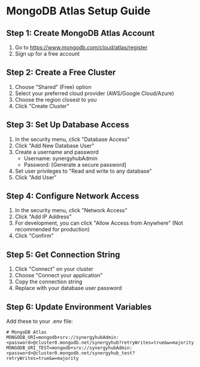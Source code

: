 # MongoDB Atlas Setup Guide

## Step 1: Create MongoDB Atlas Account
1. Go to https://www.mongodb.com/cloud/atlas/register
2. Sign up for a free account

## Step 2: Create a Free Cluster
1. Choose "Shared" (Free) option
2. Select your preferred cloud provider (AWS/Google Cloud/Azure)
3. Choose the region closest to you
4. Click "Create Cluster"

## Step 3: Set Up Database Access
1. In the security menu, click "Database Access"
2. Click "Add New Database User"
3. Create a username and password
   - Username: synergyhubAdmin
   - Password: [Generate a secure password]
4. Set user privileges to "Read and write to any database"
5. Click "Add User"

## Step 4: Configure Network Access
1. In the security menu, click "Network Access"
2. Click "Add IP Address"
3. For development, you can click "Allow Access from Anywhere" (Not recommended for production)
4. Click "Confirm"

## Step 5: Get Connection String
1. Click "Connect" on your cluster
2. Choose "Connect your application"
3. Copy the connection string
4. Replace <password> with your database user password

## Step 6: Update Environment Variables
Add these to your .env file:

```env
# MongoDB Atlas
MONGODB_URI=mongodb+srv://synergyhubAdmin:<password>@cluster0.mongodb.net/synergyhub?retryWrites=true&w=majority
MONGODB_URI_TEST=mongodb+srv://synergyhubAdmin:<password>@cluster0.mongodb.net/synergyhub_test?retryWrites=true&w=majority
```